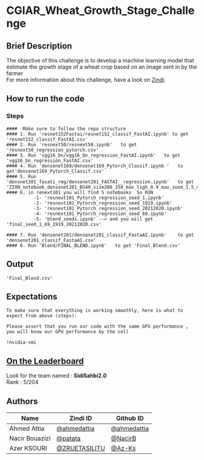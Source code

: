 # CGIAR_Wheat_Growth_Stage_Challenge

## Brief Description

The objective of this challenge is to develop a machine learning model that estimate the growth stage of a wheat crop based on an image sent in by the farmer   
For more information about this challenge, have a look on [Zindi](https://zindi.africa/competitions/cgiar-wheat-growth-stage-challenge).   



## How to run the code

### Steps


```
####  Make sure to follow the repo structure
#### 1. Run 'resnet152Fastai/resnet152_classif_FastAI.ipynb' to get  'resnet152_classif_FastAI.csv'
#### 2. Run 'resnext50/resnext50.ipynb'   to get  'resnext50_regression_pytorch.csv'
#### 3. Run 'vgg16_bn/vgg16_bn_regression_FastAI.ipynb'   to get  'vgg16_bn_regression_FastAI.csv'
#### 4. Run 'densenet169/densenet169_Pytorch_Classif.ipynb '   to get'densenet169_Pytorch_Classif.csv' 
#### 5. Run 'densnet201_fasati_reg/densenet201_FASTAI__regression.ipynb'   to get 'ZION_notebook_densenet201_BS40_size200_350_max_ligh_0.9_max_zoom_1.5_magnitude_0.5.csv' 
#### 6. in renext101 you will find 5 notebooks  So RUN 
          -1- 'resnext101_Pytorch_regression_seed_1.ipynb' 
          -2- 'resnext101_Pytorch_regression_seed_1919.ipynb' 
          -3- 'resnext101_Pytorch_regression_seed_20212020.ipynb' 
          -4- 'resnext101_Pytorch_regression_seed_69.ipynb'
          -5- 'blend_seeds.ipynb' --> and you will get 'final_seed_1_69_1919_20212020.csv' 
         
#### 7. Run 'densenet201/densenet201_classif_FastaAI.ipynb'    to get 'densenet201_classif_FastaAI.csv' 
#### 8. Run 'Blend/FINAL_BLEND.ipynb'   to get 'Final_Blend.csv'
```
## Output
```
'Final_Blend.csv'
```


## Expectations

```
To make sure that everything is working smoothly, here is what to expect from above (steps):

Please assert that you run our code with the same GPU performance ,
you will know our GPU performance by the cell  
 
!nvidia-smi
```

## [On the Leaderboard](https://zindi.africa/competitions/cgiar-wheat-growth-stage-challenge/leaderboard)

Look for the team named : **SidiSahbi2.0** <br>
Rank : 5/204

## Authors

<div align='center'>

| Name           |                     Zindi ID                     |                  Github ID               |
|----------------|--------------------------------------------------|------------------------------------------|
|Ahmed Attia     |[@ahmedattia](https://zindi.africa/users/ahmedattia)  |[@ahmedattia](https://github.com/ahmedattia143)|
|Nacir Bouazizi |[@patata](https://zindi.africa/users/patata)        |[@NacirB](https://github.com/NacirB)  |
|Azer KSOURI |[@ZRUETASILITU ](https://zindi.africa/users/ZRUETASILITU)      |[@Az-Ks](https://github.com/Az-Ks)        |

</div>

